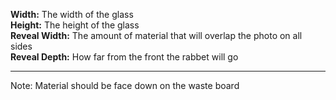 **Width:** The width of the glass   
**Height:** The height of the glass   
**Reveal Width:** The amount of material that will overlap the photo on all sides   
**Reveal Depth:** How far from the front the rabbet will go   
___
Note: Material should be face down on the waste board
